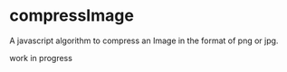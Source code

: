 # compressImage

A javascript algorithm to compress an Image in the format of png or jpg.

work in progress
